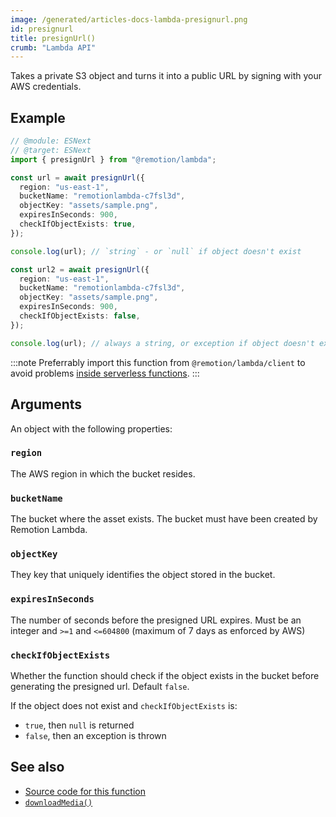 ```yaml
---
image: /generated/articles-docs-lambda-presignurl.png
id: presignurl
title: presignUrl()
crumb: "Lambda API"
---
```


Takes a private S3 object and turns it into a public URL by signing with your AWS credentials.

## Example

```ts twoslash
// @module: ESNext
// @target: ESNext
import { presignUrl } from "@remotion/lambda";

const url = await presignUrl({
  region: "us-east-1",
  bucketName: "remotionlambda-c7fsl3d",
  objectKey: "assets/sample.png",
  expiresInSeconds: 900,
  checkIfObjectExists: true,
});

console.log(url); // `string` - or `null` if object doesn't exist

const url2 = await presignUrl({
  region: "us-east-1",
  bucketName: "remotionlambda-c7fsl3d",
  objectKey: "assets/sample.png",
  expiresInSeconds: 900,
  checkIfObjectExists: false,
});

console.log(url); // always a string, or exception if object doesn't exist
```

:::note
Preferrably import this function from `@remotion/lambda/client` to avoid problems [inside serverless functions](/docs/lambda/light-client).
:::

## Arguments

An object with the following properties:

### `region`

The AWS region in which the bucket resides.

### `bucketName`

The bucket where the asset exists. The bucket must have been created by Remotion Lambda.

### `objectKey`

They key that uniquely identifies the object stored in the bucket.

### `expiresInSeconds`

The number of seconds before the presigned URL expires.
Must be an integer and `>=1` and `<=604800` (maximum of 7 days as enforced by AWS)

### `checkIfObjectExists`

Whether the function should check if the object exists in the bucket before generating the presigned url. Default `false`.

If the object does not exist and `checkIfObjectExists` is:

- `true`, then `null` is returned
- `false`, then an exception is thrown

## See also

- [Source code for this function](https://github.com/remotion-dev/remotion/blob/main/packages/lambda/src/api/presign-url.ts)
- [`downloadMedia()`](/docs/lambda/downloadmedia)
